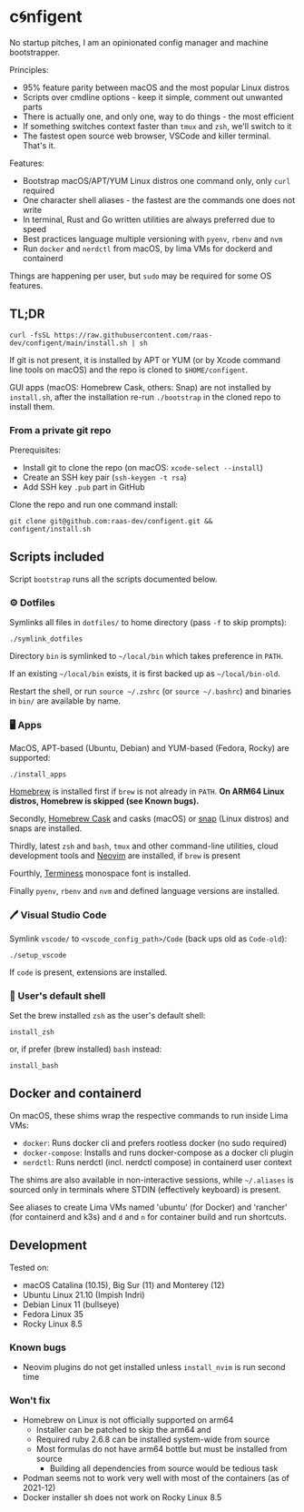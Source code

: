 # c🌀nfigent

No startup pitches, I am an opinionated config manager and machine bootstrapper.

Principles:

- 95% feature parity between macOS and the most popular Linux distros
- Scripts over cmdline options - keep it simple, comment out unwanted parts
- There is actually one, and only one, way to do things - the most efficient
- If something switches context faster than `tmux` and `zsh`, we'll switch to it
- The fastest open source web browser, VSCode and killer terminal. That's it.

Features:

- Bootstrap macOS/APT/YUM Linux distros one command only, only `curl` required
- One character shell aliases - the fastest are the commands one does not write
- In terminal, Rust and Go written utilities are always preferred due to speed
- Best practices language multiple versioning with `pyenv`, `rbenv` and `nvm`
- Run `docker` and `nerdctl` from macOS, by lima VMs for dockerd and containerd

Things are happening per user, but `sudo` may be required for some OS features.

## TL;DR

    curl -fsSL https://raw.githubusercontent.com/raas-dev/configent/main/install.sh | sh

If git is not present, it is installed by APT or YUM (or by Xcode command line
tools on macOS) and the repo is cloned to `$HOME/configent`.

GUI apps (macOS: Homebrew Cask, others: Snap) are not installed by `install.sh`,
after the installation re-run `./bootstrap` in the cloned repo to install them.

### From a private git repo

Prerequisites:
- Install git to clone the repo (on macOS: `xcode-select --install`)
- Create an SSH key pair (`ssh-keygen -t rsa`)
- Add SSH key `.pub` part in GitHub

Clone the repo and run one command install:

    git clone git@github.com:raas-dev/configent.git && configent/install.sh

## Scripts included

Script `bootstrap` runs all the scripts documented below.

### ⚙️ Dotfiles

Symlinks all files in `dotfiles/` to home directory (pass `-f` to skip prompts):

    ./symlink_dotfiles

Directory `bin` is symlinked to `~/local/bin` which takes preference in `PATH`.

If an existing `~/local/bin` exists, it is first backed up as `~/local/bin-old`.

Restart the shell, or run `source ~/.zshrc` (or `source ~/.bashrc`) and
binaries in `bin/` are available by name.

### 🖥️ Apps

MacOS, APT-based (Ubuntu, Debian) and YUM-based (Fedora, Rocky) are supported:

    ./install_apps

[Homebrew](https://brew.sh/) is installed first if `brew` is not already in
`PATH`. **On ARM64 Linux distros, Homebrew is skipped (see Known bugs).**

Secondly, [Homebrew Cask](https://formulae.brew.sh/cask/) and casks (macOS) or
[snap](https://snapcraft.io/) (Linux distros) and snaps are installed.

Thirdly, latest `zsh` and `bash`, `tmux` and other command-line utilities, 
cloud development tools and [Neovim](https://neovim.io/) are installed,
if `brew` is present

Fourthly, [Terminess](https://www.programmingfonts.org/#terminus) monospace
font is installed.

Finally `pyenv`, `rbenv` and `nvm` and defined language versions are installed.

### 🖊️ Visual Studio Code

Symlink `vscode/` to `<vscode_config_path>/Code` (back ups old as `Code-old`):

    ./setup_vscode

If `code` is present, extensions are installed.

### 🐚 User's default shell

Set the brew installed `zsh` as the user's default shell:

    install_zsh

or, if prefer (brew installed) `bash` instead:

    install_bash

## Docker and containerd

On macOS, these shims wrap the respective commands to run inside Lima VMs:

- `docker`: Runs docker cli and prefers rootless docker (no sudo required)
- `docker-compose`: Installs and runs docker-compose as a docker cli plugin
- `nerdctl`: Runs nerdctl (incl. nerdctl compose) in containerd user context

The shims are also available in non-interactive sessions, while `~/.aliases`
is sourced only in terminals where STDIN (effectively keyboard) is present.

See aliases to create Lima VMs named 'ubuntu' (for Docker) and 'rancher'
(for containerd and k3s) and `d` and `n` for container build and run shortcuts.

## Development

Tested on:
- macOS Catalina (10.15), Big Sur (11) and Monterey (12)
- Ubuntu Linux 21.10 (Impish Indri)
- Debian Linux 11 (bullseye)
- Fedora Linux 35
- Rocky Linux 8.5

### Known bugs

- Neovim plugins do not get installed unless `install_nvim` is run second time

### Won't fix

- Homebrew on Linux is not officially supported on arm64
    - Installer can be patched to skip the arm64 and
    - Required ruby 2.6.8 can be installed system-wide from source
    - Most formulas do not have arm64 bottle but must be installed from source
        - Building all dependencies from source would be tedious task
- Podman seems not to work very well with most of the containers (as of 2021-12)
- Docker installer sh does not work on Rocky Linux 8.5
